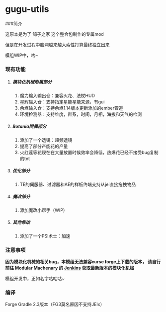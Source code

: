# gugu-utils

###简介

这原本是为了 鸽子之家 这个整合包制作的专属mod

但是在开发过程中脑洞越来越大索性打算最终独立出来

模组WIP中，咕~

### 现有功能

1. ##### 模块化机械附属部分
    1. 魔力输入输出仓：兼容火花、法杖HUD
    2. 星辉输入仓：支持指定星能星能来源，有gui
    3. 余烬输入仓：支持余烬1.14版本更新添加的ember管道
    4. 环境检测器：支持维度，群系，时间，月相，海拔和天气的检测
2. ##### Botania附属部分
    1. 添加了一个透镜：超频透镜
    2. 提高了部分产能花的产量
    3. 火红莲等花现在在大量放置时候效率会降低，热爆花已经不接受bug复制的tnt
3. ##### 优化部分
    1. TE的伺服器、过滤器和AE的样板终端支持从jei直接拖拽物品
4. ##### 魔改部分
    1. 添加魔改小帮手（WIP）
    
5. ##### 其他修改
    1. 添加了一个PSI术士：加速


### 注意事项
**因为模块化机械的相关bug，本模组无法兼容curse forge上下载的版本，
请自行前往 Modular Machenary 的 [Jenkins](https://jenkins.hellfiredev.net/job/ModularMachinery/job/master/) 获取最新版本的模块化机械**

模组开发中，正如名字咕咕咕~

### 编译
Forge Gradle 2.3版本（FG3莫名原因不支持JEIx）